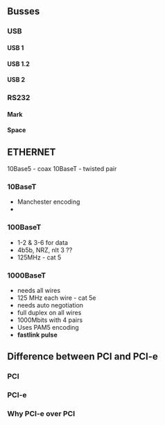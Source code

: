 ## Busses


### USB
#### USB 1
#### USB 1.2
#### USB 2

### RS232
#### Mark
#### Space

## ETHERNET


10Base5 - coax
10BaseT - twisted pair

### 10BaseT
- Manchester encoding
- 

### 100BaseT
- 1-2 & 3-6 for data
- 4b5b, NRZ, nlt 3 ??
- 125MHz - cat 5

### 1000BaseT
- needs all wires
- 125 MHz each wire - cat 5e
- needs auto negotiation
- full duplex on all wires
- 1000Mbits with 4 pairs
- Uses PAM5 encoding
- **fastlink pulse**

## Difference between PCI and PCI-e
### PCI

### PCI-e

### Why PCI-e over PCI